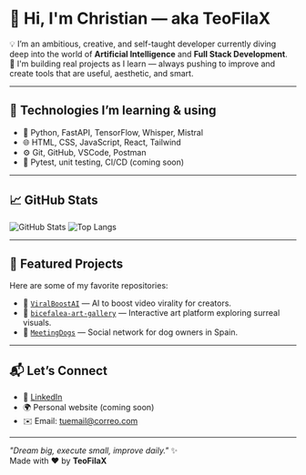 # 👋 Hi, I'm Christian — aka TeoFilaX

💡 I’m an ambitious, creative, and self-taught developer currently diving deep into the world of **Artificial Intelligence** and **Full Stack Development**.  
🚀 I'm building real projects as I learn — always pushing to improve and create tools that are useful, aesthetic, and smart.

---

## 🔧 Technologies I’m learning & using

- 🧠 Python, FastAPI, TensorFlow, Whisper, Mistral
- 🌐 HTML, CSS, JavaScript, React, Tailwind
- ⚙️ Git, GitHub, VSCode, Postman
- 🧪 Pytest, unit testing, CI/CD (coming soon)

---

## 📈 GitHub Stats

![GitHub Stats](https://github-readme-stats.vercel.app/api?username=TeoFilaX&show_icons=true&theme=tokyonight)
![Top Langs](https://github-readme-stats.vercel.app/api/top-langs/?username=TeoFilaX&layout=compact&theme=tokyonight)

---

## 🧩 Featured Projects

Here are some of my favorite repositories:
- 🔬 [`ViralBoostAI`](https://github.com/TeoFilaX/ViralBoostAI) — AI to boost video virality for creators.
- 🎨 [`bicefalea-art-gallery`](https://github.com/TeoFilaX/bicefalea-art-gallery) — Interactive art platform exploring surreal visuals.
- 🐶 [`MeetingDogs`](https://github.com/TeoFilaX/MeetingDogs) — Social network for dog owners in Spain.

---

## 📬 Let’s Connect

- 💼 [LinkedIn](https://www.linkedin.com/in/tu-usuario/)  
- 🌍 Personal website (coming soon)  
- ✉️ Email: tuemail@correo.com  

---

_"Dream big, execute small, improve daily."_ ✨  
Made with ❤️ by **TeoFilaX**

